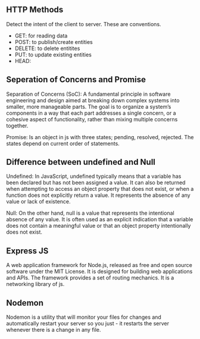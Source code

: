## HTTP Methods
Detect the intent of the client to server. These are conventions.                           
- GET: for reading data
- POST: to publish/create entities
- DELETE: to delete entitites
- PUT: to update existing entities
- HEAD: 

## Seperation of Concerns and Promise
Separation of Concerns (SoC): A fundamental principle in software engineering and design aimed at breaking down complex systems into smaller, more manageable parts. The goal is to organize a system’s components in a way that each part addresses a single concern, or a cohesive aspect of functionality, rather than mixing multiple concerns together.

Promise: Is an object in js with three states; pending, resolved, rejected. The states depend on current order of statements.

## Difference between undefined and Null
Undefined: In JavaScript, undefined typically means that a variable has been declared but has not been assigned a value. It can also be returned when attempting to access an object property that does not exist, or when a function does not explicitly return a value. It represents the absence of any value or lack of existence.

Null: On the other hand, null is a value that represents the intentional absence of any value. It is often used as an explicit indication that a variable does not contain a meaningful value or that an object property intentionally does not exist.

## Express JS
A web application framework for Node.js, released as free and open source software under the MIT License. It is designed for building web applications and APIs. The framework provides a set of routing mechanics. It is a networking library of js. 

## Nodemon
Nodemon is a utility that will monitor your files for changes and automatically restart your server so you just - it restarts the server whenever there is a change in any file.